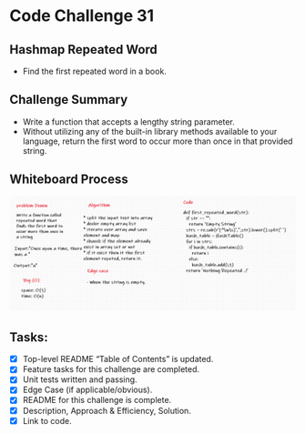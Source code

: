 # Code Challenge 31

## Hashmap Repeated Word
  * Find the first repeated word in a book.
  
## Challenge Summary
  * Write a function that accepts a lengthy string parameter.
  * Without utilizing any of the built-in library methods available to your language, return the first word to occur more than once in that provided string.
  
## Whiteboard Process
![hashmap-repeated-word](../../images/code-challange-31.png)

<!-- ## Approach & Efficiency
  * Time: O(n.logn)
    - Because the list is being split in log(n) calls and the merging process takes linear time in each call.
  * Space: O(1)
    - This list is being sorted in place, keeping the space at constant O(1).
 -->
## Tasks:
  - [x] Top-level README “Table of Contents” is updated.
  - [x] Feature tasks for this challenge are completed.
  - [x] Unit tests written and passing.
  - [x] Edge Case (if applicable/obvious).
  - [x] README for this challenge is complete.
  - [x] Description, Approach & Efficiency, Solution.
  - [x] Link to code.
